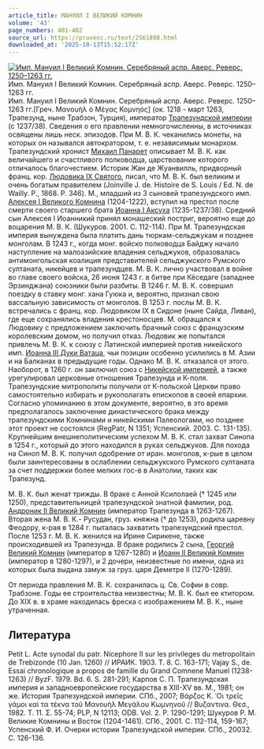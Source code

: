 ```yaml
---
article_title: МАНУИЛ I ВЕЛИКИЙ КОМНИН
volume: '43'
page_numbers: 401-402
source_url: https://pravenc.ru/text/2561898.html
downloaded_at: '2025-10-13T15:52:17Z'
---
```


[![Имп. Мануил I Великий Комнин. Серебряный аспр. Аверс. Реверс. 1250–1263 гг.](https://pravenc.ru/data/2020/06/21/1236348639/i200.jpg "Кликните для увеличения картинки")](https://pravenc.ru/data/2020/06/21/1236348639/i400.jpg)Имп. Мануил I Великий Комнин. Серебряный аспр. Аверс. Реверс. 1250–1263 гг.  
Имп. Мануил I Великий Комнин. Серебряный аспр. Аверс. Реверс. 1250–1263 гг.[Греч. Μανουὴλ ὁ Μέγας Κομνηός] (ок. 1218 - март 1263, Трапезунд, ныне Трабзон, Турция), император [Трапезундской империи](<https://pravenc.ru/text/Трапезундской империи.html>) (с 1237/38). Сведения о его правлении немногочисленны, в источниках освящены лишь неск. эпизодов. При М. В. К. чеканились монеты, на которых он назывался автократором, т. е. независимым монархом. Трапезундский хронист [Михаил Панарет](<https://pravenc.ru/text/Михаил Панарет.html>) описывает М. В. К. как величайшего и счастливого полководца, царствование которого отличалось благочестием. Историк Жан де Жуанвилль, придворный франц. кор. [Людовика IX Святого](<https://pravenc.ru/text/Людовика IX Святого.html>), писал, что М. В. К. был великим и очень богатым правителем (Joinville J. de. Histoire de S. Louis / Ed. N. de Wailly. P., 1868. P. 346). М., младший из 3 сыновей трапезундского имп. [Алексея I Великого Комнина](<https://pravenc.ru/text/АЛЕКСЕЙ I ВЕЛИКИЙ КОМНИН.html>) (1204-1222), вступил на престол после смерти своего старшего брата [Иоанна I Аксуха](<https://pravenc.ru/text/Иоанна I Аксуха.html>) (1235-1237/38). Средний сын Алексея I Иоанникий принял монашеский постриг, вероятно еще до воцарения М. В. К. (Шукуров. 2001. С. 112-114). При М. Трапезундская империя вынуждена была платить дань тюркам-сельджукам и позднее монголам. В 1243 г., когда монг. войско полководца Байджу начало наступление на малоазийские владения сельджуков, образовалась антимонгольская коалиция представителей сельджукского Румского султаната, никейцев и трапезундцев. М. В. К. лично участвовал в войне во главе своего войска, 26 июня 1243 г. в битве при Кёседаге (западнее Эрзинджана) союзники были разбиты. В 1246 г. М. В. К. совершил поездку в ставку монг. хана Гуюка и, вероятно, признал свою вассальную зависимость от монголов. В 1253 г. послы М. В. К. встречались с франц. кор. Людовиком IX в Сидоне (ныне Сайда, Ливан), где еще сохранялись владения крестоносцев. М. обращался к Людовику с предложением заключить брачный союз с французским королевским домом, но получил отказ. Людовик же попытался привлечь М. В. К. к союзу с Латинской империей против никейского имп. [Иоанна III Дуки Ватаца](<https://pravenc.ru/text/Иоанна III Дуки Ватаца.html>), чьи позиции особенно усилились в М. Азии и на Балканах в предыдущие годы. Однако М. В. К. отказался от этого. Наоборот, в 1260 г. он заключил союз с [Никейской империей](<https://pravenc.ru/text/Никейской империей.html>), а также урегулировал церковные отношения Трапезунда и К-поля. Трапезундские митрополиты получили от К-польской Церкви право самостоятельно избирать и рукополагать епископов в своей епархии. Согласно упоминанию в этом документе, вероятно, в это время предполагалось заключение династического брака между трапезундскими Комнинами и никейскими Палеологами, но позднее этот проект не состоялся (RegPatr, N 1351; Успенский. 2003. С. 131-135). Крупнейшим внешнеполитическим успехом М. В. К. стал захват Синопа в 1254 г., который до этого находился в руках сельджуков. Для похода на Синоп М. В. К. получил одобрение от иран. монголов, к-рые в целом были заинтересованы в ослаблении сельджукского Румского султаната за счет поддержки более мелких гос-в в Анатолии, таких как Трапезунд.

М. В. К. был женат трижды. В браке с Анной Ксилолаей († 1245 или 1250), представительницей трапезундской знатной фамилии, род. [Андроник II Великий Комнин](<https://pravenc.ru/text/Андроник II Великий Комнин.html>) (император Трапезунда в 1263-1267). Вторая жена М. В. К.- Русудан, груз. княжна († до 1253), родила царевну Феодору, к-рая в 1284 г. пыталась захватить трапезундский престол. После 1253 г. М. В. К. женился на Ирине Сирикене, также происходившей из Трапезунда. В браке родились 2 сына, [Георгий Великий Комнин](<https://pravenc.ru/text/Георгий Великий Комнин.html>) (император в 1267-1280) и [Иоанн II Великий Комнин](<https://pravenc.ru/text/Иоанн II Великий Комнин.html>) (император в 1280-1297), и 2 дочери, неизвестные по имени, одна из которых была выдана замуж за груз. царя Деметре II (1270-1289).

От периода правления М. В. К. сохранилась ц. Св. Софии в совр. Трабзоне. Годы ее строительства неизвестны; М. В. К. был ее ктитором. До XIX в. в храме находилась фреска с изображением М. В. К., ныне утраченная.

## Литература

Petit L. Acte synodal du patr. Nicephore II sur les privileges du metropolitain de Trebizonde (10 Jan. 1260) // ИРАИК. 1903. Т. 8. С. 163-171; Vajay S., de. Essai chronologique a propos de famille du Grand Comnene Manuel (1238-1263) // ByzF. 1979. Bd. 6. S. 281-291; Карпов С. П. Трапезундская империя и западноевропейские государства в XIII-XV вв. М., 1981; oн же. История Трапезундской империи. СПб., 2007; Βάρζος Κ. ῾Οι τρεῖς γάμοι καὶ τα τέκνα τοῦ Μανουὴλ Μεγάλου Κωμνηνοῦ // Βυζαντινα. Θεσ., 1982. Τ. 11. Σ. 55-74; PLP, N 12113; ODB. Vol. 2. P. 1290-1291; Шукуров Р. М. Великие Комнины и Восток (1204-1461). СПб., 2001. С. 112-114, 159-167; Успенский Ф. И. Очерки истории Трапезундской империи. СПб., 20032. С. 126-136.
